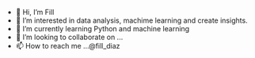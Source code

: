 - 👋 Hi, I’m Fill
- 👀 I’m interested in data analysis, machime learning and create insights.
- 🌱 I’m currently learning Python and machine learning
- 💞️ I’m looking to collaborate on ...
- 📫 How to reach me ...@fill_diaz

<!---
lipeua/lipeua is a ✨ special ✨ repository because its `README.md` (this file) appears on your GitHub profile.
You can click the Preview link to take a look at your changes.
--->

